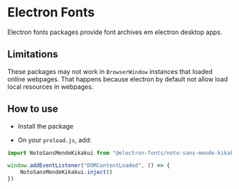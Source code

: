 # Electron Fonts

Electron fonts packages provide font archives em electron desktop apps.

## Limitations

These packages may not work in `BrowserWindow` instances that loaded online webpages. That happens because electron by default not allow load local resources in webpages.

## How to use

* Install the package

* On your `preload.js`, add:

```ts
import NotoSansMendeKikakui from "@electron-fonts/noto-sans-mende-kikakui"

window.addEventListener("DOMContentLoaded", () => {
    NotoSansMendeKikakui.inject()
})
```